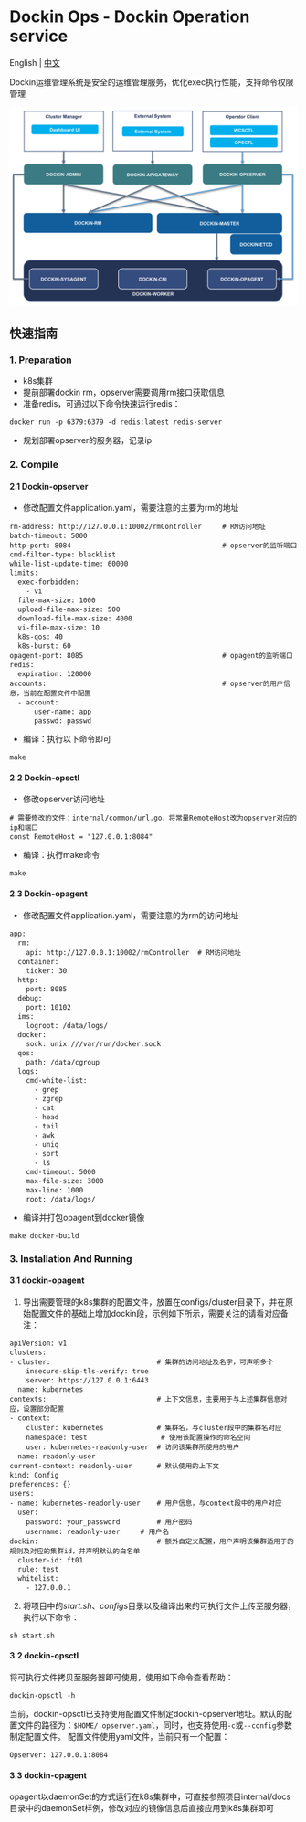 # Dockin Ops - Dockin Operation service

English | [中文](README.zh-CN.md)

Dockin运维管理系统是安全的运维管理服务，优化exec执行性能，支持命令权限管理


![Architecture](docs/images/dockin.png)

## 快速指南

### 1. Preparation
- k8s集群
- 提前部署dockin rm，opserver需要调用rm接口获取信息
- 准备redis，可通过以下命令快速运行redis：
```
docker run -p 6379:6379 -d redis:latest redis-server
```
- 规划部署opserver的服务器，记录ip

### 2. Compile

#### 2.1 Dockin-opserver
- 修改配置文件application.yaml，需要注意的主要为rm的地址
```
rm-address: http://127.0.0.1:10002/rmController     # RM访问地址
batch-timeout: 5000
http-port: 8084                                     # opserver的监听端口
cmd-filter-type: blacklist
while-list-update-time: 60000
limits:
  exec-forbidden:
    - vi
  file-max-size: 1000
  upload-file-max-size: 500
  download-file-max-size: 4000
  vi-file-max-size: 10
  k8s-qos: 40
  k8s-burst: 60
opagent-port: 8085                                  # opagent的监听端口
redis:
  expiration: 120000
accounts:                                           # opserver的用户信息，当前在配置文件中配置
  - account:
      user-name: app
      passwd: passwd
```
- 编译：执行以下命令即可
```
make 
```

#### 2.2 Dockin-opsctl
- 修改opserver访问地址
```
# 需要修改的文件：internal/common/url.go，将常量RemoteHost改为opserver对应的ip和端口
const RemoteHost = "127.0.0.1:8084"
```
- 编译：执行make命令
```
make
```


#### 2.3 Dockin-opagent
- 修改配置文件application.yaml，需要注意的为rm的访问地址
```
app:
  rm:
    api: http://127.0.0.1:10002/rmController  # RM访问地址
  container:
    ticker: 30
  http:
    port: 8085
  debug:
    port: 10102
  ims:
    logroot: /data/logs/
  docker:
    sock: unix:///var/run/docker.sock
  qos:
    path: /data/cgroup
  logs:
    cmd-white-list:
      - grep
      - zgrep
      - cat
      - head
      - tail
      - awk
      - uniq
      - sort
      - ls
    cmd-timeout: 5000
    max-file-size: 3000
    max-line: 1000
    root: /data/logs/

```
- 编译并打包opagent到docker镜像
```
make docker-build
```


### 3. Installation And Running

#### 3.1 dockin-opagent
1. 导出需要管理的k8s集群的配置文件，放置在configs/cluster目录下，并在原始配置文件的基础上增加dockin段，示例如下所示，需要关注的请看对应备注：
```
apiVersion: v1
clusters:
- cluster:                          # 集群的访问地址及名字，可声明多个
    insecure-skip-tls-verify: true
    server: https://127.0.0.1:6443
  name: kubernetes
contexts:                           # 上下文信息，主要用于与上述集群信息对应，设置部分配置
- context:                          
    cluster: kubernetes             # 集群名，与cluster段中的集群名对应
    namespace: test                  # 使用该配置操作的命名空间
    user: kubernetes-readonly-user  # 访问该集群所使用的用户
  name: readonly-user
current-context: readonly-user      # 默认使用的上下文
kind: Config
preferences: {}
users:
- name: kubernetes-readonly-user    # 用户信息，与context段中的用户对应
  user:
    password: your_password         # 用户密码
    username: readonly-user     # 用户名
dockin:                             # 额外自定义配置，用户声明该集群适用于的规则及对应的集群id，并声明默认的白名单
  cluster-id: ft01
  rule: test                         
  whitelist:
    - 127.0.0.1
```
2. 将项目中的*start.sh*、*configs*目录以及编译出来的可执行文件上传至服务器，执行以下命令：
```
sh start.sh
```

#### 3.2 dockin-opsctl
将可执行文件拷贝至服务器即可使用，使用如下命令查看帮助：
```
dockin-opsctl -h
```

当前，dockin-opsctl已支持使用配置文件制定dockin-opserver地址。默认的配置文件的路径为：`$HOME/.opserver.yaml`，同时，也支持使用`-c`或`--config`参数制定配置文件。
配置文件使用yaml文件，当前只有一个配置：
```
Opserver: 127.0.0.1:8084
```

#### 3.3 dockin-opagent
opagent以daemonSet的方式运行在k8s集群中，可直接参照项目internal/docs目录中的daemonSet样例，修改对应的镜像信息后直接应用到k8s集群即可
